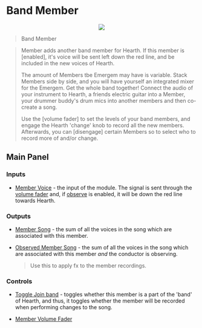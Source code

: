 <!---
start: affixing
affixed: blueprint
blueprint: member-blueprint.svg
preview: member.svg
-->

# Band Member

<p align='center' class='md-only'>
  <img src='member-blueprint.svg'/>
</p>

> Band Member

> Member adds another band member for Hearth. If this member is [enabled], it's voice will be sent left down the red line, and be included in the new voices of Hearth.
>
> The amount of Members tbe Emergem may have is variable. Stack  Members side by side, and you will have yourself an integrated mixer for the Emergem. Get the whole band together! Connect the audio of your instrument to Hearth, a friends electric guitar into a Member, your drummer buddy's drum mics into another members and then co-create a song.
>
> Use the [volume fader] to set the levels of your band members, and engage the Hearth 'change' knob to record all the new members. Afterwards, you can [disengage] certain Members so to select who to record more of and/or change.

## Main Panel

<!---
start: legend
-->

<!---
start: legend-group
slug: inputs
-->

### Inputs

* <!---
  x: 10
  y: 52
  slug: member
  type: labeled-socket
  -->
  <a name="inputs-member" href='#inputs-member'>Member Voice</a> - the input of the module. The signal is sent through the [volume fader](#controls-volume-fader) and, if [observe](#controls-toggle-join-band) is enabled, it will be down the red line towards Hearth.


<!---
end: legend-group
-->

<!---
start: legend-group
slug: outputs
-->

### Outputs

* <!---
  x: 10
  y: 52
  slug: song
  type: labeled-socket
  -->
  <a name="outputs-song" href='#outputs-song'>Member Song</a> - the sum of all the voices in the song which are associated with this member.


* <!---
  x: 10
  y: 52
  slug: observation
  type: labeled-socket
  -->
  <a name="outputs-observation" href='#outputs-observation'>Observed Member Song</a> - the sum of all the voices in the song which are associated with this member *and* the conductor is observing.

  > Use this to apply fx to the member recordings.

<!---
end: legend-group
-->

<!---
start: legend-group
slug: controls
-->

### Controls

* <!---
  x: 10
  y: 52
  slug: toggle-join-band
  type: labeled-socket
  -->
  <a name="controls-toggle-join-band" href='#controls-toggle-join-band'>Toggle Join band</a> - toggles whether this member is a part of the 'band' of Hearth, and thus, it toggles whether the member will be recorded when performing changes to the song.


* <!---
  x: 10
  y: 52
  slug: toggle-join-band
  type: labeled-socket
  -->
  <a name="controls-fader" href='#controls-fader'>Member Volume Fader</a>

<!---
end: legend-group
-->

<!---
end: legend
-->
<!---
end: affixing
-->
